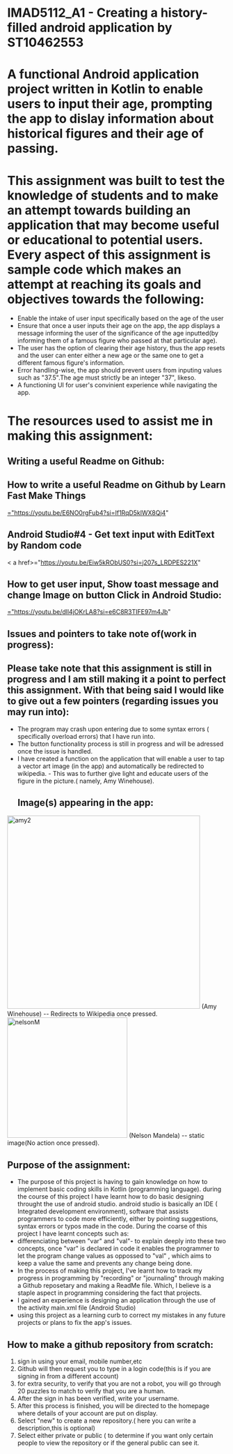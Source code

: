 # IMAD5112_A1 - Creating a history-filled android application by ST10462553

# A functional Android application project written in Kotlin to enable users to input their age, prompting the app to  dislay information about historical figures and their age of passing.

# This assignment was built to test the knowledge of students and to make an attempt towards building an application that may become useful or educational to potential users. Every aspect of this assignment is sample code which makes an attempt at reaching its goals and objectives towards the following:
* Enable the intake of user input specifically based on the age of the user
* Ensure that once a user inputs their age on the app, the app displays a message informing the user of the significance of the age inputted(by informing them of a famous figure who passed at that particular age).
* The user has the option of clearing their age history, thus the app resets and the user can enter either a new age or the same one to get a different famous figure's information.
* Error handling-wise, the app should prevent users from inputing values such as "37.5".The age must strictly be an integer "37", likeso.
* A functioning UI for user's convinient experience while navigating the app.

 # The resources used to assist me in making this assignment:
 ## Writing a useful Readme on Github:
 ## How to write a useful Readme on Github by Learn Fast Make Things
 <a href>="https://youtu.be/E6NO0rgFub4?si=If1RqD5klWX8Qj4"
</a>

## Android Studio#4 - Get text input with EditText by Random code
< a href>="https://youtu.be/Eiw5kRObUS0?si=j207s_LRDPES221X"
</a>

## How to get user input, Show toast message and change Image on button Click in Android Studio:
<a href>="https://youtu.be/dll4jOKrLA8?si=e6C8R3TIFE97m4Jb"
</a> 

## Issues and pointers to take note of(work in progress):
## Please take note that this assignment is still in progress and I am still making it a point to perfect this assignment. With that being said I would like to give out a few pointers (regarding issues you may run into):

* The program may crash upon entering due to some syntax errors ( specifically overload errors) that I have run into.
*  The button functionality process is still in progress and will be adressed once the issue is handled.
* I have created a function on the application that will enable a user to tap a vector art image (in the app) and automatically be redirected to wikipedia. - This was to further give light and educate users of the figure in the picture.( namely, Amy Winehouse).
  ## Image(s) appearing in the app:
<img width="443" alt="amy2" src="https://github.com/ST10462553/IMAD5112_A1/assets/167323821/f8efadd8-c520-454d-b50d-0d1bf40ed333"> (Amy Winehouse) -- Redirects to Wikipedia once pressed.
<img width="276" alt="nelsonM" src="https://github.com/ST10462553/IMAD5112_A1/assets/167323821/6167c876-b441-464c-b7ed-4aaf4b5f2e87"> (Nelson Mandela) -- static image(No action once pressed).

## Purpose of the assignment:
* The purpose of this project is having to gain knowledge on how to implement basic coding skills in Kotlin (programming language). during the course of this project I have learnt how to do basic designing throught the use of android studio. android studio is basically an IDE ( Integrated development environment), software that assists programmers to code more efficiently, either by pointing suggestions, syntax errors or typos made in the code. During the coarse of this project I have learnt concepts such as:
* differenciating between "var" and "val"- to explain deeply into these two concepts, once "var" is declared in code it enables the programmer to let the program change values as oppossed to "val" , which aims to keep a value the same and prevents any change being done.
* In the process of making this project, I've learnt how to track my progress in programming by "recording" or "journaling" through making a Github reposetary and making a ReadMe file. Which, I believe is a staple aspect in programming considering the fact that projects.
* I gained an experience is designing an application through the use of the activity main.xml file (Android Studio)
* using this project as a learning curb to correct my mistakes in any future projects or plans to fix the app's issues.

 ## How to make a github repository from scratch:
  1. sign in using your email, mobile number,etc
  2. Github will then request you to type in a login code(this is if you are signing in from a different account)
  3. for extra security, to verify that you are not a robot, you will go through 20 puzzles to match to verify that you are a human.
  4. After the sign in has been verified, write your username.
  5. After this process is finished, you will be directed to the homepage where details of your account are put on display.
  6. Select "new" to create a new repository.( here you can write a description,this is optional)
  7. Select either private or public ( to determine if you want only certain people to view the repository or if the general public can see it. 
  
